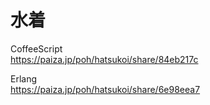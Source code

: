 水着
====

CoffeeScript  
https://paiza.jp/poh/hatsukoi/share/84eb217c  
  
  
Erlang  
https://paiza.jp/poh/hatsukoi/share/6e98eea7  
